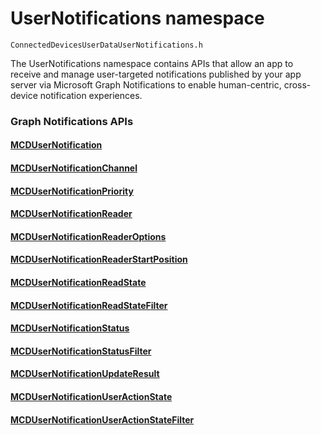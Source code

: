# UserNotifications namespace
```
ConnectedDevicesUserDataUserNotifications.h
```
The UserNotifications namespace contains APIs that allow an app to receive and manage user-targeted notifications published by your app server via Microsoft Graph Notifications to enable human-centric, cross-device notification experiences. 

### Graph Notifications APIs

#### [MCDUserNotification](MCDUserNotification.md)
#### [MCDUserNotificationChannel](MCDUserNotificationChannel.md)
#### [MCDUserNotificationPriority](MCDUserNotificationPriority.md)
#### [MCDUserNotificationReader](MCDUserNotificationReader.md)
#### [MCDUserNotificationReaderOptions](MCDUserNotificationReaderOptions.md)
#### [MCDUserNotificationReaderStartPosition](MCDUserNotificationReaderStartPosition.md)
#### [MCDUserNotificationReadState](MCDUserNotificationReadState.md)
#### [MCDUserNotificationReadStateFilter](MCDUserNotificationReadStateFilter.md)
#### [MCDUserNotificationStatus](MCDUserNotificationStatus.md)
#### [MCDUserNotificationStatusFilter](MCDUserNotificationStatusFilter.md)
#### [MCDUserNotificationUpdateResult](MCDUserNotificationUpdateResult.md)
#### [MCDUserNotificationUserActionState](MCDUserNotificationUserActionState.md)
#### [MCDUserNotificationUserActionStateFilter](MCDUserNotificationUserActionStateFilter.md)
